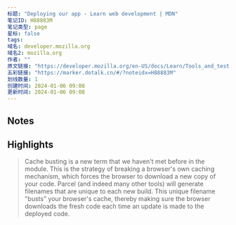 ```yaml
---
标题: "Deploying our app - Learn web development | MDN"
笔记ID: H88883M
笔记类型: page
星标: false
tags: 
域名: developer.mozilla.org
域名2: mozilla.org
作者: ""
原文链接: "https://developer.mozilla.org/en-US/docs/Learn/Tools_and_testing/Understanding_client-side_tools/Deployment"
五彩链接: "https://marker.dotalk.cn/#/?noteidx=H88883M"
划线数量: 1
创建时间: 2024-01-06 09:08
更新时间: 2024-01-06 09:08
---
```


## Notes


## Highlights
> Cache busting is a new term that we haven't met before in the module. This is the strategy of breaking a browser's own caching mechanism, which forces the browser to download a new copy of your code. Parcel (and indeed many other tools) will generate filenames that are unique to each new build. This unique filename "busts" your browser's cache, thereby making sure the browser downloads the fresh code each time an update is made to the deployed code.

